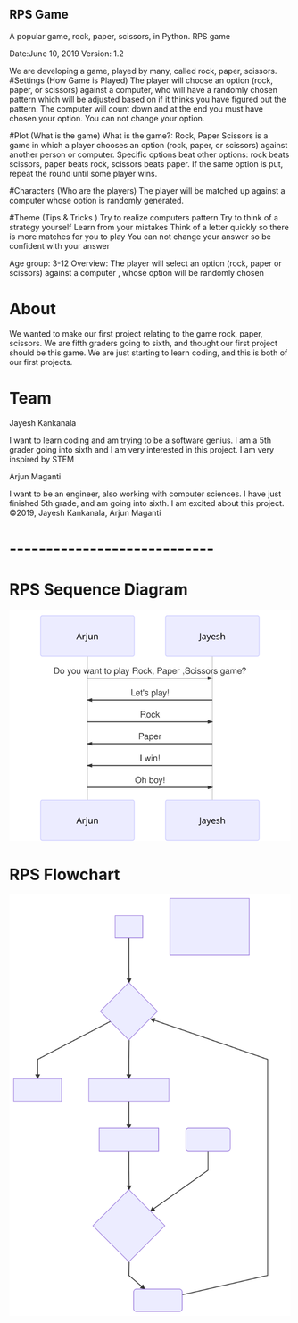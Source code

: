 ## RPS Game
A popular game, rock, paper, scissors, in Python.
RPS game 

Date:June 10, 2019
Version: 1.2


We are developing a game, played by many, called rock, paper, scissors.
#Settings (How Game is Played)
The player will choose an option (rock, paper, or scissors) against a computer, who will have a randomly chosen pattern which will be adjusted based on if it thinks you have figured out the pattern. The computer will count down and at the end you must have chosen your option. You can not change your option.

#Plot (What is the game)
What is the game?: Rock, Paper Scissors is a game in which a player chooses an option (rock, paper, or scissors) against another person or computer. Specific options beat other options: rock beats scissors, paper beats rock, scissors beats paper. If the same option is put, repeat the round until some player wins.

#Characters (Who are the players)
The player will be matched up against a computer whose option is randomly generated.


#Theme (Tips & Tricks )
Try to realize computers pattern 
Try to think of a strategy yourself
Learn from your mistakes
Think of a letter quickly so there is more matches for you to play
You can not change your answer so be confident with your answer






Age group: 3-12
Overview: The player will select an option (rock, paper or scissors) against a computer , whose option will be randomly chosen






# About
We wanted to make our first project relating to the game rock, paper, scissors. We are fifth graders going to sixth, and thought our first project should be this game. We are just starting to learn coding, and this is both of our first projects.


# Team
Jayesh Kankanala

I want to learn coding and am trying to be a software genius.
I am a 5th grader going into sixth and I am very interested in this project.
I am very inspired by STEM

Arjun Maganti

I want to be an engineer, also working with computer sciences.
I have just finished 5th grade, and am going into sixth.
I am excited about this project.
©2019, Jayesh Kankanala, Arjun Maganti


# ----------------------------

# RPS Sequence Diagram

![Sequence diagram](/mermaid-diagram-20190611183727.svg)

# RPS Flowchart

![Flowchart](/mermaid-diagram-20190611182327.svg)


